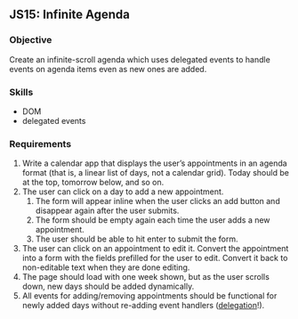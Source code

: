 <h2>JS15: Infinite Agenda</h2><h3>Objective</h3><p>Create an infinite-scroll agenda which uses delegated events to handle events on agenda items even
as new ones are added.</p><h3>Skills</h3><ul><li>DOM</li><li>delegated events</li></ul><h3>Requirements</h3><ol><li>Write a calendar app that displays the user’s appointments in an agenda format (that is, a linear
list of days, not a calendar grid).
Today should be at the top, tomorrow below, and so on.</li><li>The user can click on a day to add a new appointment.<ol><li>The form will appear inline when the user clicks an add button and disappear again after the user submits.</li><li>The form should be empty again each time the user adds a new appointment.</li><li>The user should be able to hit enter to submit the form.</li></ol></li><li>The user can click on an appointment to edit it. Convert the appointment into a form with the fields
prefilled for the user to edit. Convert it back to non-editable text when they are done editing.</li><li>The page should load with one week shown, but as the user scrolls down, new days should be added dynamically.</li><li>All events for adding/removing appointments should be functional for newly added days without
re-adding event handlers (<a href="http://api.jquery.com/on/#direct-and-delegated-events">delegation</a>!).</li></ol>